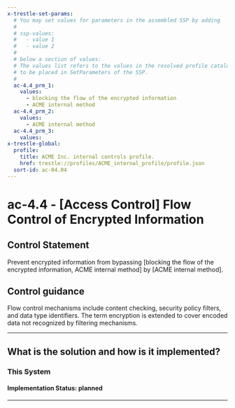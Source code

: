 ```yaml
---
x-trestle-set-params:
  # You may set values for parameters in the assembled SSP by adding
  #
  # ssp-values:
  #   - value 1
  #   - value 2
  #
  # below a section of values:
  # The values list refers to the values in the resolved profile catalog, and the ssp-values represent new values
  # to be placed in SetParameters of the SSP.
  #
  ac-4.4_prm_1:
    values:
      - blocking the flow of the encrypted information
      - ACME internal method
  ac-4.4_prm_2:
    values:
      - ACME internal method
  ac-4.4_prm_3:
    values:
x-trestle-global:
  profile:
    title: ACME Inc. internal controls profile.
    href: trestle://profiles/ACME_internal_profile/profile.json
  sort-id: ac-04.04
---
```


# ac-4.4 - \[Access Control\] Flow Control of Encrypted Information

## Control Statement

Prevent encrypted information from bypassing [blocking the flow of the encrypted information, ACME internal method] by [ACME internal method].

## Control guidance

Flow control mechanisms include content checking, security policy filters, and data type identifiers. The term encryption is extended to cover encoded data not recognized by filtering mechanisms.

______________________________________________________________________

## What is the solution and how is it implemented?

<!-- For implementation status enter one of: implemented, partial, planned, alternative, not-applicable -->

<!-- Note that the list of rules under ### Rules: is read-only and changes will not be captured after assembly to JSON -->

### This System

<!-- Add implementation prose for the main This System component for control: ac-4.4 -->

#### Implementation Status: planned

______________________________________________________________________
